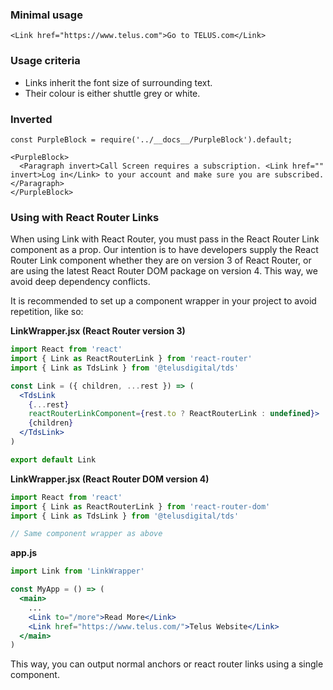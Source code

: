 ### Minimal usage

```
<Link href="https://www.telus.com">Go to TELUS.com</Link>
```

### Usage criteria

- Links inherit the font size of surrounding text.
- Their colour is either shuttle grey or white.

### Inverted

```
const PurpleBlock = require('../__docs__/PurpleBlock').default;

<PurpleBlock>
  <Paragraph invert>Call Screen requires a subscription. <Link href="" invert>Log in</Link> to your account and make sure you are subscribed.</Paragraph>
</PurpleBlock>
```

### Using with React Router Links

When using Link with React Router, you must pass in the React Router Link component as a prop. Our intention is to have developers supply the React Router Link component whether they are on version 3 of React Router, or are using the latest React Router DOM package on version 4. This way, we avoid deep dependency conflicts.

It is recommended to set up a component wrapper in your project to avoid repetition, like so:

**LinkWrapper.jsx (React Router version 3)**
```jsx
import React from 'react'
import { Link as ReactRouterLink } from 'react-router'
import { Link as TdsLink } from '@telusdigital/tds'

const Link = ({ children, ...rest }) => (
  <TdsLink
    {...rest}
    reactRouterLinkComponent={rest.to ? ReactRouterLink : undefined}>
    {children}
  </TdsLink>
)

export default Link
```

**LinkWrapper.jsx (React Router DOM version 4)**
```jsx
import React from 'react'
import { Link as ReactRouterLink } from 'react-router-dom'
import { Link as TdsLink } from '@telusdigital/tds'

// Same component wrapper as above
```

**app.js**
```jsx
import Link from 'LinkWrapper'

const MyApp = () => (
  <main>
    ...
    <Link to="/more">Read More</Link>
    <Link href="https://www.telus.com/">Telus Website</Link>
  </main>
)
```

This way, you can output normal anchors or react router links using a single component.
